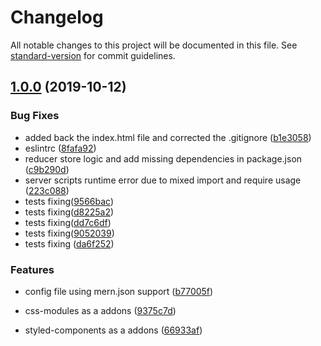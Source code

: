 # Changelog

All notable changes to this project will be documented in this file. See [standard-version](https://github.com/conventional-changelog/standard-version) for commit guidelines.

## [1.0.0](https://github.com/anikethsaha/MERN/compare/v0.1.0...v1.0.0) (2019-10-12)

### Bug Fixes

-   added back the index.html file and corrected the .gitignore ([b1e3058](https://github.com/anikethsaha/MERN/commit/b1e3058))
-   eslintrc ([8fafa92](https://github.com/anikethsaha/MERN/commit/8fafa92))
-   reducer store logic and add missing dependencies in package.json ([c9b290d](https://github.com/anikethsaha/MERN/commit/c9b290d))
-   server scripts runtime error due to mixed import and require usage ([223c088](https://github.com/anikethsaha/MERN/commit/223c088))
-   tests fixing([9566bac](https://github.com/anikethsaha/MERN/commit/9566bac))
-   tests fixing([d8225a2](https://github.com/anikethsaha/MERN/commit/d8225a2))
-   tests fixing([dd7c6df](https://github.com/anikethsaha/MERN/commit/dd7c6df))
-   tests fixing([9052039](https://github.com/anikethsaha/MERN/commit/9052039))
-   tests fixing ([da6f252](https://github.com/anikethsaha/MERN/commit/da6f252))

### Features

-   config file using mern.json support ([b77005f](https://github.com/anikethsaha/MERN/commit/b77005f))

-   css-modules as a addons ([9375c7d](https://github.com/anikethsaha/MERN/commit/9375c7d))

-   styled-components as a addons ([66933af](https://github.com/anikethsaha/MERN/commit/66933af))
